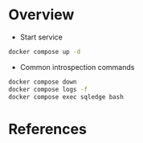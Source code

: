 # Overview

- Start service

```bash
docker compose up -d
```      

- Common introspection commands

```bash
docker compose down
docker compose logs -f
docker compose exec sqledge bash
```

# References

